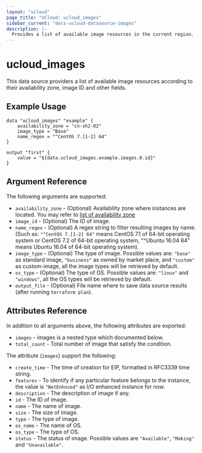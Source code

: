 ```yaml
---
layout: "ucloud"
page_title: "UCloud: ucloud_images"
sidebar_current: "docs-ucloud-datasource-images"
description: |-
  Provides a list of available image resources in the current region.
---
```


# ucloud_images

This data source providers a list of available image resources according to their availability zone, image ID and other fields.

## Example Usage

```hcl
data "ucloud_images" "example" {
    availability_zone = "cn-sh2-02"
    image_type = "Base"
    name_regex = "^CentOS 7.[1-2] 64"
}

output "first" {
    value = "${data.ucloud_images.example.images.0.id}"
}
```

## Argument Reference

The following arguments are supported:

* `availability_zone` - (Optional) Availability zone where instances are located. You may refer to [list of availability zone](https://docs.ucloud.cn/api/summary/regionlist)
* `image_id` - (Optional) The ID of image.
* `name_regex` - (Optional) A regex string to filter resulting images by name. (Such as: `"^CentOS 7.[1-2] 64"` means CentOS 7.1 of 64-bit operating system or CentOS 7.2 of 64-bit operating system, "^Ubuntu 16.04 64" means Ubuntu 16.04 of 64-bit operating system).
* `image_type` - (Optional) The type of image. Possible values are: `"base"` as standard image, `"business"` as owned by market place, and `"custom"` as custom-image, all the image types will be retrieved by default.
* `os_type` - (Optional) The type of OS. Possible values are: `"linux"` and `"windows"`, all the OS types will be retrieved by default.
* `output_file` - (Optional) File name where to save data source results (after running `terraform plan`).

## Attributes Reference

In addition to all arguments above, the following attributes are exported:

* `images` - images is a nested type which documented below.
* `total_count` - Total number of image that satisfy the condition.

The attribute (`images`) support the following:

* `create_time` - The time of creation for EIP, formatted in RFC3339 time string.
* `features` - To identify if any particular feature belongs to the instance, the value is `"NetEnhnced"` as I/O enhanced instance for now.
* `description` - The description of image if any.
* `id` - The ID of image.
* `name` - The name of image.
* `size` - The size of image.
* `type` - The type of image.
* `os_name` - The name of OS.
* `os_type` - The type of OS.
* `status` - The status of image. Possible values are `"Available"`, `"Making"` and `"Unavailable"`.
